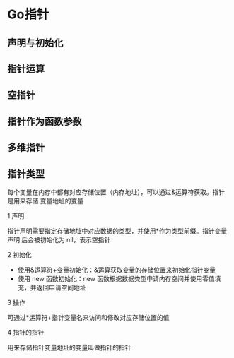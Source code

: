 # Go指针

## 声明与初始化

## 指针运算

## 空指针

## 指针作为函数参数

## 多维指针

## 指针类型

每个变量在内存中都有对应存储位置（内存地址），可以通过&运算符获取。指针是用来存储
变量地址的变量

1 声明

指针声明需要指定存储地址中对应数据的类型，并使用*作为类型前缀。指针变量声明
后会被初始化为 nil，表示空指针

2 初始化

+ 使用&运算符+变量初始化：&运算获取变量的存储位置来初始化指针变量
+ 使用 new 函数初始化：new 函数根据数据类型申请内存空间并使用零值填充，并返回申请空间地址

3 操作

可通过*运算符+指针变量名来访问和修改对应存储位置的值

4 指针的指针

用来存储指针变量地址的变量叫做指针的指针